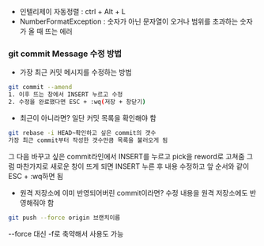 - 인텔리제이 자동정렬 : ctrl + Alt + L
- NumberFormatException : 숫자가 아닌 문자열이 오거나 범위를 초과하는 숫자가 올 때 뜨는 에러
### git commit Message 수정 방법
- 가장 최근 커밋 메시지를 수정하는 방법
```bash
git commit --amend
1. 이후 뜨는 창에서 INSERT 누르고 수정
2. 수정을 완료했다면 ESC + :wq(저장 + 창닫기)
```
- 최근이 아니라면? 일단 커밋 목록을 확인해야 함
```bash
git rebase -i HEAD~확인하고 싶은 commit의 갯수
가장 최근 commit부터 작성한 갯수만큼 목록을 불러오게 됨
```
그 다음 바꾸고 싶은 commit라인에서 INSERT를 누르고 pick을 reword로 고쳐줌
그럼 마찬가지로 새로운 창이 뜨게 되면 INSERT 누른 후 내용 수정하고 앞 순서와 같이 ESC + :wq하면 됨
- 원격 저장소에 이미 반영되어버린 commit이라면? 수정 내용을 원격 저장소에도 반영해줘야 함
```bash
git push --force origin 브랜치이름
```
--force 대신 -f로 축약해서 사용도 가능